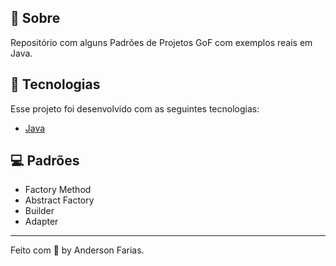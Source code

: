 ## 📝 Sobre

Repositório com alguns Padrões de Projetos GoF com exemplos reais em Java.

## 🧪 Tecnologias

Esse projeto foi desenvolvido com as seguintes tecnologias:

- [Java](https://www.oracle.com/java/)

## 💻 Padrões
* Factory Method
* Abstract Factory
* Builder
* Adapter

---

Feito com 🤍 by Anderson Farias.

